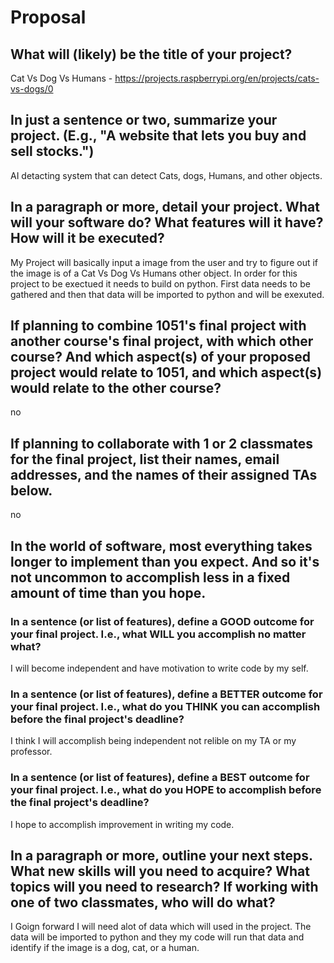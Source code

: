 # Proposal

## What will (likely) be the title of your project?

Cat Vs Dog Vs Humans  - https://projects.raspberrypi.org/en/projects/cats-vs-dogs/0

## In just a sentence or two, summarize your project. (E.g., "A website that lets you buy and sell stocks.")

AI detacting system that can detect Cats, dogs, Humans, and other objects.

## In a paragraph or more, detail your project. What will your software do? What features will it have? How will it be executed?

My Project will basically input a image from the user and try to figure out if the image is of a Cat Vs Dog Vs Humans other object. In order for this project to be exectued it needs to build on python. First data needs to be gathered and then that data will be imported to python and will be exexuted.

## If planning to combine 1051's final project with another course's final project, with which other course? And which aspect(s) of your proposed project would relate to 1051, and which aspect(s) would relate to the other course?

no

## If planning to collaborate with 1 or 2 classmates for the final project, list their names, email addresses, and the names of their assigned TAs below.

no

## In the world of software, most everything takes longer to implement than you expect. And so it's not uncommon to accomplish less in a fixed amount of time than you hope.

### In a sentence (or list of features), define a GOOD outcome for your final project. I.e., what WILL you accomplish no matter what?

I will become independent and have motivation to write code by my self.

### In a sentence (or list of features), define a BETTER outcome for your final project. I.e., what do you THINK you can accomplish before the final project's deadline?

I think I will accomplish being independent not relible on my TA or my professor.

### In a sentence (or list of features), define a BEST outcome for your final project. I.e., what do you HOPE to accomplish before the final project's deadline?

I hope to accomplish improvement in writing my code. 

## In a paragraph or more, outline your next steps. What new skills will you need to acquire? What topics will you need to research? If working with one of two classmates, who will do what?

I Goign forward I will need alot of data which will used in the project. The data will be imported to python and they my code will run that data and identify if the image is a dog, cat, or a human. 
